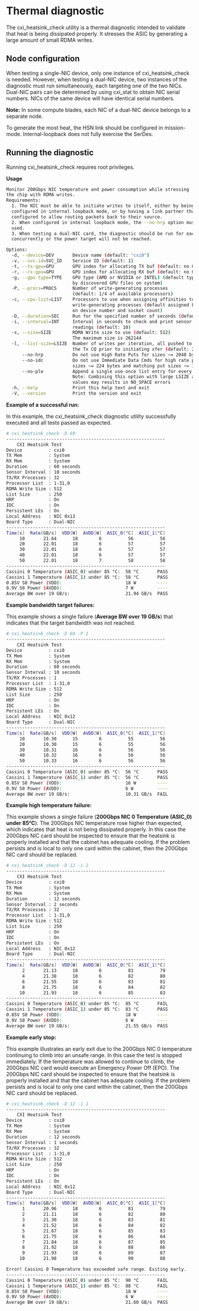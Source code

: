 
# Thermal diagnostic

The cxi\_heatsink\_check utility is a thermal diagnostic intended to validate that
heat is being dissipated properly. It stresses the ASIC by generating a large
amount of small RDMA writes.

## Node configuration

When testing a single-NIC device, only one instance of cxi\_heatsink\_check is
needed. However, when testing a dual-NIC device, two instances of the diagnostic
must run simultaneously, each targeting one of the two NICs. Dual-NIC pairs can
be determined by using cxi\_stat to obtain NIC serial numbers. NICs of the same
device will have identical serial numbers.

**Note:** In some compute blades, each NIC of a dual-NIC device belongs to a
separate node.

To generate the most heat, the HSN link should be configured in mission-mode.
Internal-loopback does not fully exercise the SerDes.

## Running the diagnostic

Running cxi\_heatsink\_check requires root privileges.

**Usage**

```bash
Monitor 200Gbps NIC temperature and power consumption while stressing
the chip with RDMA writes.
Requirements:
  1. The NIC must be able to initiate writes to itself, either by being
  configured in internal loopback mode, or by having a link partner that is
  configured to allow routing packets back to their source.
  2. When configured in internal loopback mode, the --no-hrp option must be
  used.
  3. When testing a dual-NIC card, the diagnostic should be run for each NIC
  concurrently or the power target will not be reached.

Options:
  -d, --device=DEV       Device name (default: "cxi0")
  -v, --svc-id=SVC_ID    Service ID (default: 1)
  -t, --tx-gpu=GPU       GPU index for allocating TX buf (default: no GPU)
  -r, --rx-gpu=GPU       GPU index for allocating RX buf (default: no GPU)
  -g, --gpu-type=TYPE    GPU type (AMD or NVIDIA or INTEL) (default type determined
                         by discovered GPU files on system)
  -P, --procs=PROCS      Number of write-generating processes
                         (default: 1/4 of available processors)
  -c, --cpu-list=LIST    Processors to use when assigning affinities to
                         write-generating processes (default assigned based
                         on device number and socket count)
  -D, --duration=SEC     Run for the specified number of seconds (default: 600)
  -i, --interval=INT     Interval in seconds to check and print sensor
                         readings (default: 10)
  -s, --size=SIZE        RDMA Write size to use (default: 512)
                         The maximum size is 262144
  -l, --list-size=LSIZE  Number of writes per iteration, all pushed to
                         the Tx CQ prior to initiating xfer (default: 256)
      --no-hrp           Do not use High Rate Puts for sizes <= 2048 bytes
      --no-idc           Do not use Immediate Data Cmds for high rate put
                         sizes <= 224 bytes and matching put sizes <= 192 bytes
      --no-ple           Append a single use-once list entry for every write
                         Note: Combining this option with large LSIZE and PROCS
                         values may results in NO_SPACE errors
  -h, --help             Print this help text and exit
  -V, --version          Print the version and exit
```

**Example of a successful run:**

In this example, the cxi\_heatsink\_check diagnostic utility successfully executed
and all tests passed as expected.

```bash
# cxi_heatsink_check -D 60
------------------------------------------------------------
    CXI Heatsink Test
Device          : cxi0
TX Mem          : System
RX Mem          : System
Duration        : 60 seconds
Sensor Interval : 10 seconds
TX/RX Processes : 32
Processor List  : 1-31,0
RDMA Write Size : 512
List Size       : 250
HRP             : On
IDC             : On
Persistent LEs  : On
Local Address   : NIC 0x13
Board Type      : Dual-NIC
------------------------------------------------------------
Time[s]  Rate[GB/s]  VDD[W]  AVDD[W]  ASIC_0[°C]  ASIC_1[°C]
     10       21.64      18        6          56          56
     20       22.01      18        6          57          57
     30       22.01      18        6          57          57
     40       22.01      18        6          57          57
     50       22.01      18        7          58          58
------------------------------------------------------------
Cassini 0 Temperature (ASIC_0) under 85 °C:  58 °C       PASS
Cassini 1 Temperature (ASIC_1) under 85 °C:  58 °C       PASS
0.85V S0 Power (VDD):                        18 W        ----
0.9V S0 Power (AVDD):                        7 W         ----
Average BW over 19 GB/s:                     21.94 GB/s  PASS
```

**Example bandwidth target failures:**

This example shows a single failure (**Average BW over 19 GB/s**) that indicates
that the target bandwidth was not reached.

```bash
# cxi_heatsink_check -D 60 -P 1
------------------------------------------------------------
    CXI Heatsink Test
Device          : cxi0
TX Mem          : System
RX Mem          : System
Duration        : 60 seconds
Sensor Interval : 10 seconds
TX/RX Processes : 1
Processor List  : 1-31,0
RDMA Write Size : 512
List Size       : 250
HRP             : On
IDC             : On
Persistent LEs  : On
Local Address   : NIC 0x12
Board Type      : Dual-NIC
------------------------------------------------------------
Time[s]  Rate[GB/s]  VDD[W]  AVDD[W]  ASIC_0[°C]  ASIC_1[°C]
     10       10.30      15        6          55          56
     20       10.30      15        6          55          56
     30       10.31      16        6          56          56
     40       10.32      16        6          56          56
     50       10.33      16        6          56          56
------------------------------------------------------------
Cassini 0 Temperature (ASIC_0) under 85 °C:  56 °C       PASS
Cassini 1 Temperature (ASIC_1) under 85 °C:  56 °C       PASS
0.85V S0 Power (VDD):                        16 W        ----
0.9V S0 Power (AVDD):                        6 W         ----
Average BW over 19 GB/s:                     10.31 GB/s  FAIL
```

**Example high temperature failure:**

This example shows a single failure (**200Gbps NIC 0 Temperature (ASIC\_0) under
85°C**). The 200Gbps NIC temperature rose higher than expected, which indicates that
heat is not being dissipated properly. In this case the 200Gbps NIC card should
be inspected to ensure that the heatsink is properly installed and that the
cabinet has adequate cooling. If the problem persists and is local to only one
card within the cabinet, then the 200Gbps NIC card should be replaced.

```bash
# cxi_heatsink_check -D 12 -i 2
------------------------------------------------------------
    CXI Heatsink Test
Device          : cxi0
TX Mem          : System
RX Mem          : System
Duration        : 12 seconds
Sensor Interval : 2 seconds
TX/RX Processes : 32
Processor List  : 1-31,0
RDMA Write Size : 512
List Size       : 250
HRP             : On
IDC             : On
Persistent LEs  : On
Local Address   : NIC 0x12
Board Type      : Dual-NIC
------------------------------------------------------------
Time[s]  Rate[GB/s]  VDD[W]  AVDD[W]  ASIC_0[°C]  ASIC_1[°C]
      2       21.13      18        6          81          79
      4       21.38      18        6          82          80
      6       21.55      18        6          83          81
      8       21.75      18        6          84          82
     10       21.93      18        6          85          83
------------------------------------------------------------
Cassini 0 Temperature (ASIC_0) under 85 °C:  85 °C       FAIL
Cassini 1 Temperature (ASIC_1) under 85 °C:  83 °C       PASS
0.85V S0 Power (VDD):                        18 W        ----
0.9V S0 Power (AVDD):                        6 W         ----
Average BW over 19 GB/s:                     21.55 GB/s  PASS
```

**Example early stop:**

This example illustrates an early exit due to the 200Gbps NIC 0 temperature
continuing to climb into an unsafe range. In this case the test is stopped
immediately. If the temperature was allowed to continue to climb, the 200Gbps NIC card would execute an Emergency Power Off (EPO). The 200Gbps NIC card should
be inspected to ensure that the heatsink is properly installed and that the
cabinet has adequate cooling. If the problem persists and is local to only one
card within the cabinet, then the 200Gbps NIC card should be replaced.

```bash
# cxi_heatsink_check -D 12 -i 1
------------------------------------------------------------
    CXI Heatsink Test
Device          : cxi0
TX Mem          : System
RX Mem          : System
Duration        : 12 seconds
Sensor Interval : 1 seconds
TX/RX Processes : 32
Processor List  : 1-31,0
RDMA Write Size : 512
List Size       : 250
HRP             : On
IDC             : On
Persistent LEs  : On
Local Address   : NIC 0x12
Board Type      : Dual-NIC
------------------------------------------------------------
Time[s]  Rate[GB/s]  VDD[W]  AVDD[W]  ASIC_0[°C]  ASIC_1[°C]
      1       20.96      18        6          81          79
      2       21.11      18        6          82          80
      3       21.30      18        6          83          81
      4       21.52      18        6          84          82
      5       21.67      18        6          85          83
      6       21.75      18        6          86          84
      7       21.84      18        6          87          85
      8       21.92      18        6          88          86
      9       21.93      18        6          89          87
     10       21.98      18        6          90          88

Error! Cassini 0 Temperature has exceeded safe range. Exiting early.
------------------------------------------------------------
Cassini 0 Temperature (ASIC_0) under 85 °C:  90 °C       FAIL
Cassini 1 Temperature (ASIC_1) under 85 °C:  88 °C       FAIL
0.85V S0 Power (VDD):                        18 W        ----
0.9V S0 Power (AVDD):                        6 W         ----
Average BW over 19 GB/s:                     21.60 GB/s  PASS
```
